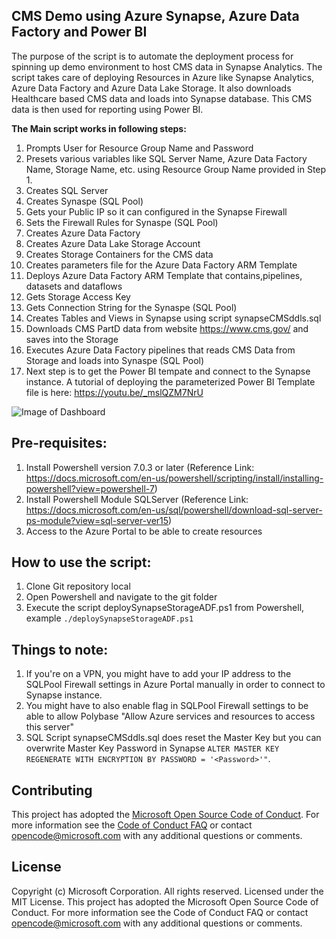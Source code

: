 ## CMS Demo using Azure Synapse, Azure Data Factory and Power BI

The purpose of the script is to automate the deployment process for spinning up demo environment to host CMS data in Synapse Analytics. The script takes care of deploying Resources in Azure like Synapse Analytics, Azure Data Factory and Azure Data Lake Storage. It also downloads Healthcare based CMS data and loads into Synapse database.  This CMS data is then used for reporting using Power BI.

**The Main script works in following steps:**
1. Prompts User for Resource Group Name and Password
2. Presets various variables like SQL Server Name, Azure Data Factory Name, Storage Name, etc. using Resource Group Name provided in Step 1.
3. Creates SQL Server
4. Creates Synaspe (SQL Pool)
5. Gets your Public IP so it can configured in the Synapse Firewall
6. Sets the Firewall Rules for Synaspe (SQL Pool)
7. Creates Azure Data Factory
8. Creates Azure Data Lake Storage Account
9. Creates Storage Containers for the CMS data
10. Creates parameters file for the Azure Data Factory ARM Template
11. Deploys Azure Data Factory ARM Template that contains,pipelines, datasets and dataflows
12. Gets Storage Access Key
13. Gets Connection String for the Synaspe (SQL Pool)
14. Creates Tables and Views in Synapse using script synapseCMSddls.sql
15. Downloads CMS PartD data from website https://www.cms.gov/ and saves into the Storage
16. Executes Azure Data Factory pipelines that reads CMS Data from Storage and loads into Synaspe (SQL Pool)
17. Next step is to get the Power BI tempate and connect to the Synapse instance. A tutorial of deploying the parameterized Power BI Template file is here: https://youtu.be/_mslQZM7NrU 

![Image of Dashboard](https://github.com/kunal333/E2ESynapseDemo/blob/master/Dashboard%20Image.png)

## Pre-requisites:
1. Install Powershell version 7.0.3 or later (Reference Link: https://docs.microsoft.com/en-us/powershell/scripting/install/installing-powershell?view=powershell-7)
2. Install Powershell Module SQLServer (Reference Link: https://docs.microsoft.com/en-us/sql/powershell/download-sql-server-ps-module?view=sql-server-ver15)
3. Access to the Azure Portal to be able to create resources

## How to use the script:
1. Clone Git repository local
2. Open Powershell and navigate to the git folder
3. Execute the script deploySynapseStorageADF.ps1 from Powershell, example `./deploySynapseStorageADF.ps1`

## Things to note:
1. If you're on a VPN, you might have to add your IP address to the SQLPool Firewall settings in Azure Portal manually in order to connect to Synapse instance.
2. You might have to also enable flag in SQLPool Firewall settings to be able to allow Polybase "Allow Azure services and resources to access this server"
3. SQL Script synapseCMSddls.sql does reset the Master Key but you can overwrite Master Key Password in Synapse `ALTER MASTER KEY REGENERATE WITH ENCRYPTION BY PASSWORD = '<Password>'"`.

## Contributing
This project has adopted the [Microsoft Open Source Code of Conduct](https://opensource.microsoft.com/codeofconduct/).
For more information see the [Code of Conduct FAQ](https://opensource.microsoft.com/codeofconduct/faq/) or
contact [opencode@microsoft.com](mailto:opencode@microsoft.com)
with any additional questions or comments.

## License
Copyright (c) Microsoft Corporation. All rights reserved. Licensed under the MIT License. This project has adopted the Microsoft Open Source Code of Conduct. For more information see the Code of Conduct FAQ or contact opencode@microsoft.com with any additional questions or comments.

